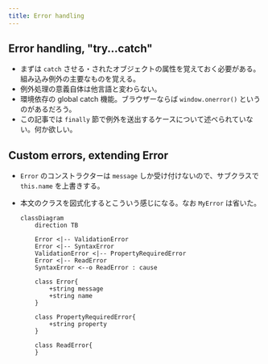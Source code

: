 ```yaml
---
title: Error handling
---
```


## Error handling, "try...catch"

* まずは `catch` させる・されたオブジェクトの属性を覚えておく必要がある。
  組み込み例外の主要なものを覚える。
* 例外処理の意義自体は他言語と変わらない。
* 環境依存の global catch 機能。ブラウザーならば `window.onerror()` というのがあるだろう。
* この記事では `finally` 節で例外を送出するケースについて述べられていない。何か欲しい。

## Custom errors, extending Error

* `Error` のコンストラクターは `message` しか受け付けないので、サブクラスで `this.name` を上書きする。
* 本文のクラスを図式化するとこういう感じになる。なお `MyError` は省いた。

  ```mermaid
  classDiagram
      direction TB
  
      Error <|-- ValidationError
      Error <|-- SyntaxError
      ValidationError <|-- PropertyRequiredError
      Error <|-- ReadError
      SyntaxError <--o ReadError : cause
  
      class Error{
          +string message
          +string name
      }
  
      class PropertyRequiredError{
          +string property
      }
  
      class ReadError{
      }
  ```
